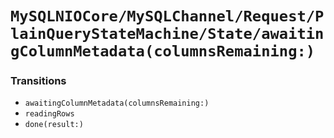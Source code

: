 # ``MySQLNIOCore/MySQLChannel/Request/PlainQueryStateMachine/State/awaitingColumnMetadata(columnsRemaining:)``

### Transitions

- ``awaitingColumnMetadata(columnsRemaining:)``
- ``readingRows``
- ``done(result:)``
